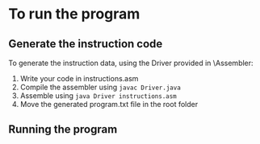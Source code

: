 # To run the program

## Generate the instruction code
To generate the instruction data, using the Driver provided in \Assembler:
1. Write your code in instructions.asm
2. Compile the assembler using `javac Driver.java`
3. Assemble using `java Driver instructions.asm`
4. Move the generated program.txt file in the root folder

## Running the program